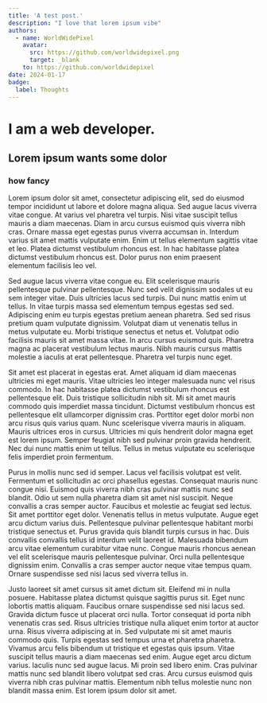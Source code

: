 ```yaml
---
title: 'A test post.'
description: "I love that lorem ipsum vibe"
authors:
  - name: WorldWidePixel
    avatar:
      src: https://github.com/worldwidepixel.png
      target: _blank
    to: https://github.com/worldwidepixel
date: 2024-01-17
badge:
  label: Thoughts
---
```


# I am a web developer.

## Lorem ipsum wants some dolor

### how fancy

Lorem ipsum dolor sit amet, consectetur adipiscing elit, sed do eiusmod tempor incididunt ut labore et dolore magna aliqua. Sed augue lacus viverra vitae congue. At varius vel pharetra vel turpis. Nisi vitae suscipit tellus mauris a diam maecenas. Diam in arcu cursus euismod quis viverra nibh cras. Ornare massa eget egestas purus viverra accumsan in. Interdum varius sit amet mattis vulputate enim. Enim ut tellus elementum sagittis vitae et leo. Platea dictumst vestibulum rhoncus est. In hac habitasse platea dictumst vestibulum rhoncus est. Dolor purus non enim praesent elementum facilisis leo vel.

Sed augue lacus viverra vitae congue eu. Elit scelerisque mauris pellentesque pulvinar pellentesque. Nunc sed velit dignissim sodales ut eu sem integer vitae. Duis ultricies lacus sed turpis. Dui nunc mattis enim ut tellus. In vitae turpis massa sed elementum tempus egestas sed sed. Adipiscing enim eu turpis egestas pretium aenean pharetra. Sed sed risus pretium quam vulputate dignissim. Volutpat diam ut venenatis tellus in metus vulputate eu. Morbi tristique senectus et netus et. Volutpat odio facilisis mauris sit amet massa vitae. In arcu cursus euismod quis. Pharetra magna ac placerat vestibulum lectus mauris. Nibh mauris cursus mattis molestie a iaculis at erat pellentesque. Pharetra vel turpis nunc eget.

Sit amet est placerat in egestas erat. Amet aliquam id diam maecenas ultricies mi eget mauris. Vitae ultricies leo integer malesuada nunc vel risus commodo. In hac habitasse platea dictumst vestibulum rhoncus est pellentesque elit. Duis tristique sollicitudin nibh sit. Mi sit amet mauris commodo quis imperdiet massa tincidunt. Dictumst vestibulum rhoncus est pellentesque elit ullamcorper dignissim cras. Porttitor eget dolor morbi non arcu risus quis varius quam. Nunc scelerisque viverra mauris in aliquam. Mauris ultrices eros in cursus. Ultricies mi quis hendrerit dolor magna eget est lorem ipsum. Semper feugiat nibh sed pulvinar proin gravida hendrerit. Nec dui nunc mattis enim ut tellus. Tellus in metus vulputate eu scelerisque felis imperdiet proin fermentum.

Purus in mollis nunc sed id semper. Lacus vel facilisis volutpat est velit. Fermentum et sollicitudin ac orci phasellus egestas. Consequat mauris nunc congue nisi. Euismod quis viverra nibh cras pulvinar mattis nunc sed blandit. Odio ut sem nulla pharetra diam sit amet nisl suscipit. Neque convallis a cras semper auctor. Faucibus et molestie ac feugiat sed lectus. Sit amet porttitor eget dolor. Venenatis tellus in metus vulputate. Augue eget arcu dictum varius duis. Pellentesque pulvinar pellentesque habitant morbi tristique senectus et. Purus gravida quis blandit turpis cursus in hac. Duis convallis convallis tellus id interdum velit laoreet id. Malesuada bibendum arcu vitae elementum curabitur vitae nunc. Congue mauris rhoncus aenean vel elit scelerisque mauris pellentesque pulvinar. Orci nulla pellentesque dignissim enim. Convallis a cras semper auctor neque vitae tempus quam. Ornare suspendisse sed nisi lacus sed viverra tellus in.

Justo laoreet sit amet cursus sit amet dictum sit. Eleifend mi in nulla posuere. Habitasse platea dictumst quisque sagittis purus sit. Eget nunc lobortis mattis aliquam. Faucibus ornare suspendisse sed nisi lacus sed. Gravida dictum fusce ut placerat orci nulla. Tortor consequat id porta nibh venenatis cras sed. Risus ultricies tristique nulla aliquet enim tortor at auctor urna. Risus viverra adipiscing at in. Sed vulputate mi sit amet mauris commodo quis. Turpis egestas sed tempus urna et pharetra pharetra. Vivamus arcu felis bibendum ut tristique et egestas quis ipsum. Vitae suscipit tellus mauris a diam maecenas sed enim. Augue eget arcu dictum varius. Iaculis nunc sed augue lacus. Mi proin sed libero enim. Cras pulvinar mattis nunc sed blandit libero volutpat sed cras. Arcu cursus euismod quis viverra nibh cras pulvinar mattis. Elementum nibh tellus molestie nunc non blandit massa enim. Est lorem ipsum dolor sit amet.